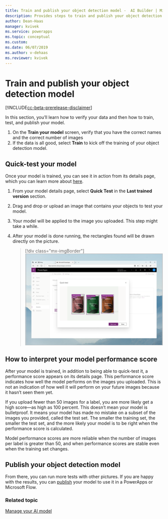 ```yaml
---
title: Train and publish your object detection model -  AI Builder | Microsoft Docs
description: Provides steps to train and publish your object detection model in AI Builder.
author: Dean-Haas
manager: kvivek
ms.service: powerapps
ms.topic: conceptual
ms.custom: 
ms.date: 06/07/2019
ms.author: v-dehaas
ms.reviewer: kvivek
---
```


# Train and publish your object detection model

[!INCLUDE[cc-beta-prerelease-disclaimer](./includes/cc-beta-prerelease-disclaimer.md)]

In this section, you’ll learn how to verify your data and then how to train, test, and publish your model.

1.	On the **Train your model** screen, verify that you have the correct names and the correct number of images 
2.	If the data is all good, select **Train** to kick off the training of your object detection model.

## Quick-test your model 

Once your model is trained, you can see it in action from its details page, which you can learn more about [here](manage-model.md).

1. From your model details page, select **Quick Test** in the **Last trained version** section. 
2. Drag and drop or upload an image that contains your objects to test your model.
3. Your model will be applied to the image you uploaded. This step might take a while.
4. After your model is done running, the rectangles found will be drawn directly on the picture. 

    > [!div class="mx-imgBorder"]
    > ![Quick-test screen](media/quick-test.png)

## How to interpret your model performance score

After your model is trained, in addition to being able to quick-test it, a performance score appears on its details page. This performance score indicates how well the model performs on the images you uploaded. This is not an indication of how well it will perform on your future images because it hasn’t seen them yet. 

If you upload fewer than 50 images for a label, you are more likely get a high score—as high as 100 percent. This doesn’t mean your model is bulletproof. It means your model has made no mistake on a subset of the images you provided, called the test set. The smaller the training set, the smaller the test set, and the more likely your model is to be right when the performance score is calculated.


<!--from editor: Is the following sentence OK? "...performance scores are more reliable when .... and when performance scores are stable even when ..." Seems like either some words are missing or are extra. -->


Model performance scores are more reliable when the number of images per label is greater than 50,  and when performance scores are stable even when the training set changes.

## Publish your object detection model


<!--from editor: Does "in a PowerApps" mean "in an app created with PowerApps"? Also, do you mean "in a flow," or "in Microsoft Flow"? -->

From there, you can run more tests with other pictures. If you are happy with the results, you can [publish](publish-model.md) your model to use it in a PowerApps or Microsoft Flow.

### Related topic
[Manage your AI model](manage-model.md)
